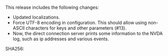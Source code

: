 This release includes the following changes:

* Updated localizations.
* Force UTF-8 encoding in configuration. This should allow using non-ASCII characters for keys and other parameters (#13).
* Now, the direct connection server prints some information to the NVDA log, such as ip addresses and various events.

SHA256: 